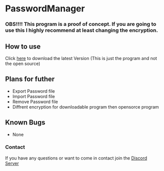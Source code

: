 ﻿# PasswordManager

### OBS!!!! This program is a proof of concept. If you are going to use this I highly recommend at least changing the encryption. 


## How to use
Click [here](https://github.com/Tehpson/PasswordManager/releases/download/V0.1.0/PasswordManager.0.1.0.rar) to download the latest Version
(This is just the program and not the open source)
## Plans for futher
* Export Password file
* Import Password file
* Remove Password file
* Diffrent encryption for downloadable program then opensorce program

## Known Bugs
* None

### Contact
If you have any questions or want to come in contact join the [Discord Server](https://discord.gg/YtwEf5eNzH)


